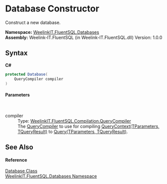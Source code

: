 # Database Constructor 
 

Construct a new database.

**Namespace:**&nbsp;<a href="c930745f-6cc4-22e6-dd43-cf715ae36caa">WeelinkIT.FluentSQL.Databases</a><br />**Assembly:**&nbsp;Weelink-IT.FluentSQL (in Weelink-IT.FluentSQL.dll) Version: 1.0.0

## Syntax

**C#**<br />
``` C#
protected Database(
	QueryCompiler compiler
)
```


#### Parameters
&nbsp;<dl><dt>compiler</dt><dd>Type: <a href="651f083f-8ffc-fe10-5c7b-0eaf8a60923e">WeelinkIT.FluentSQL.Compilation.QueryCompiler</a><br />The <a href="651f083f-8ffc-fe10-5c7b-0eaf8a60923e">QueryCompiler</a> to use for compiling <a href="ab3b95a4-da50-b636-4e83-5f53a89483b3">QueryContext(TParameters, TQueryResult)</a> to <a href="82639357-28f5-d7fe-833e-926791d1bac8">Query(TParameters, TQueryResult)</a>.</dd></dl>

## See Also


#### Reference
<a href="1ef29391-24d2-6525-0055-890c8692aa0f">Database Class</a><br /><a href="c930745f-6cc4-22e6-dd43-cf715ae36caa">WeelinkIT.FluentSQL.Databases Namespace</a><br />